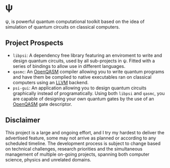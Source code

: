 # ψ
ψ, is powerful quantum computational toolkit based on the idea of simulation of quantum circuits on classical computers.

## Project Prospects
- `libpsi`: A dependency free library featuring an enviroment to write and design quantum circuits, used by all sub-projects in ψ. Fitted with a series of bindings to allow use in different languages.
- `qasmc`: An [OpenQASM](https://openqasm.com/) compiler allowing you to write quantum programs and have them be complied to native executables ran on classical computers using an [LLVM](https://llvm.org/) backend.
- `psi-gui`: An application allowing you to design quantum circuits graphically instead of programatically. Using both `libpsi` and `qasmc`, you are capable of designing your own quantum gates by the use of an [OpenQASM]([https://openqasm.com/](https://openqasm.com/)) gate descriptor. 

## Disclaimer
This project is a large and ongoing effort, and I try my hardest to deliver the advertised feature, some may not arrive as planned or according to any scheduled timeline. The development process is subject to change based on technical challenges, research priorities and the simultaneous management of multiple on-going projects, spanning both computer science, physics and unrelated domains.
